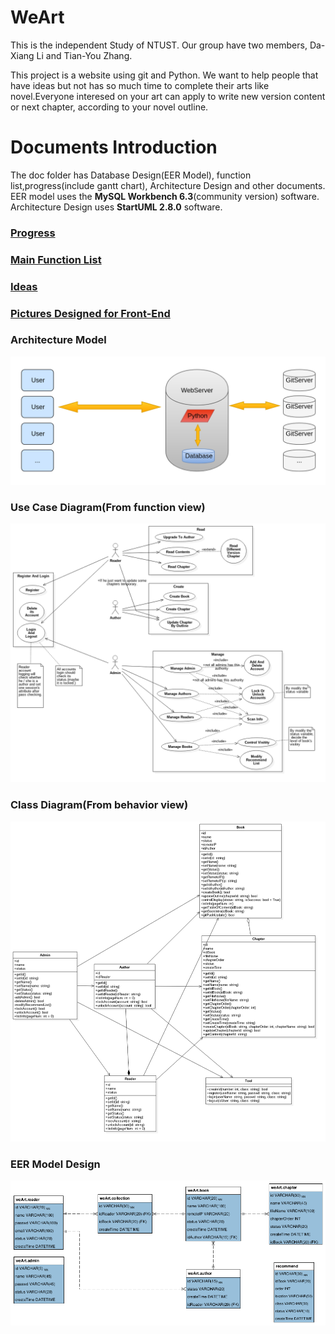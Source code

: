 # WeArt
This is the independent Study of NTUST. Our group have two members, Da-Xiang Li and Tian-You Zhang.

This project is a website using git and Python. We want to help people that have ideas but not has so much time to complete their arts like novel.Everyone interesed on your art can apply to write new version content or next chapter, according to your novel outline.

# Documents Introduction
The doc folder has Database Design(EER Model), function list,progress(include gantt chart), Architecture Design and other documents. EER model uses the **MySQL Workbench 6.3**(community version) software. Architecture Design uses **StartUML 2.8.0** software.

### [Progress](./doc/progress.md)  
### [Main Function List](./doc/main-function-list.md)  
### [Ideas](./doc/ideas-and-design.md)  
### [Pictures Designed for Front-End](./doc/front_end_design)  

### Architecture Model
![Architecture Model](./doc/architecture/architecture.png)

### Use Case Diagram(From function view)
![Use Case Diagram](./doc/architecture/use-case-diagram.png)

### Class Diagram(From behavior view)
![Class Diagram](./doc/architecture/view-class-diagram.png)

### EER Model Design
![EER Model Design Picture](./doc/database/eer-model.png)
